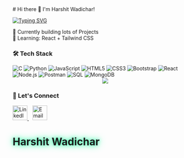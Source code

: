 <!-- Add to top of README -->
<script src="https://cdn.jsdelivr.net/particles.js/2.0.0/particles.min.js"></script>
<div id="particles-js"></div>
<script>
  particlesJS.load('particles-js', 'particles.json', function() {
    console.log('Particles loaded!');
  });
</script>
# Hi there 👋 I'm Harshit Wadichar!

[![Typing SVG](https://readme-typing-svg.herokuapp.com?font=Fira+Code&pause=1000&color=38F7A7&width=435&lines=Full+Stack+Developer;Open+Source+Enthusiast;Tech+Writer)](https://git.io/typing-svg)

🔭 Currently building lots of Projects  
🌱 Learning: React + Tailwind CSS  

### 🛠️ Tech Stack
<div align="left">
  <img src="https://img.shields.io/badge/C-A8B9CC?logo=c&logoColor=white" alt="C">
  <img src="https://img.shields.io/badge/Python-3776AB?logo=python&logoColor=white" alt="Python">
  <img src="https://img.shields.io/badge/JavaScript-F7DF1E?logo=javascript&logoColor=black" alt="JavaScript">
  <img src="https://img.shields.io/badge/HTML5-E34F26?logo=html5&logoColor=white" alt="HTML5">
  <img src="https://img.shields.io/badge/CSS3-1572B6?logo=css3&logoColor=white" alt="CSS3">
  <img src="https://img.shields.io/badge/Bootstrap-7952B3?logo=bootstrap&logoColor=white" alt="Bootstrap">
  <img src="https://img.shields.io/badge/React-61DAFB?logo=react&logoColor=black" alt="React">
  <img src="https://img.shields.io/badge/Node.js-339933?logo=node.js&logoColor=white" alt="Node.js">
  <img src="https://img.shields.io/badge/Postman-FF6C37?logo=postman&logoColor=white" alt="Postman">
  <img src="https://img.shields.io/badge/SQL-4479A1?logo=postgresql&logoColor=white" alt="SQL">
  <img src="https://img.shields.io/badge/MongoDB-47A248?logo=mongodb&logoColor=white" alt="MongoDB">
</div>

<div align="center">
  <img src="https://skillicons.dev/icons?i=c,py,javascript,html,css,bootstrap,react,nodejs,postman,mongodb,mysql&theme=dark&perline=6" />
</div>

### 🔗 Let's Connect
<div align="left">
  <a href="https://www.linkedin.com/in/harshit-wadichar-12b4482bb" target="_blank">
    <img src="https://img.icons8.com/color/48/000000/linkedin.png" width="40" alt="LinkedIn">
  </a>
 
  <a href="mailto:manohar.wadichar9545@gmail.com" target="_blank" style="margin-left:10px">
    <img src="https://img.icons8.com/color/48/000000/gmail.png" width="40" alt="Email">
  </a>
</div>

<h1 style="text-shadow: 0 0 10px #38F7A7, 0 0 20px #38F7A7">Harshit Wadichar</h1>


